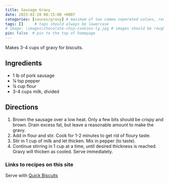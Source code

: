 ```yaml
---
title: Sausage Gravy
date: 2023-02-28 08:15:00 +0007 
categories: [sauces/gravy] # maximum of two comma seperated values, recipes are organized in folders based on the category
tags: []     # tags should always be lowercase
# image: \images\chocolate-chip-cookies-lg.jpg # images should be roughly 2:1 ratio
pin: false  # pin to the top of homepage
---
```


Makes 3-4 cups of gravy for biscuits.

## Ingredients

* 1 lb of pork sausage
* &frac14; tsp pepper
* &frac14; cup flour
* 3-4 cups milk, divided



## Directions

1. Brown the sausage over a low heat. Only a few bits should be crispy and brown. Drain excess fat, but leave a reasonable amount to make the gravy.
2. Add in flour and stir. Cook for 1-2 minutes to get rid of floury taste.
3. Stir in 1 cup of milk and let thicken. Mix in pepper (to taste).
4. Continue stirring in 1 cup at a time, until desired thickness is reached. Gravy will thicken as cooled. Serve immediately.

### Links to recipes on this site
Serve with [Quick Biscuits](/recipes/Quick-Biscuits/)


